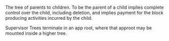 The tree of parents to children.  To be the parent of a child implies complete control over the child, including deletion, and implies payment for the block producing activities incurred by the child.  

Supervisor Trees terminate in an app root, where that approot may be mounted inside a higher tree.